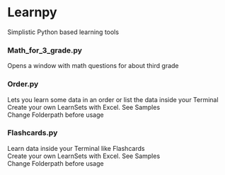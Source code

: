 # Learnpy
Simplistic Python based learning tools

### Math_for_3_grade.py
Opens a window with math questions for about third grade

### Order.py
Lets you learn some data in an order or list the data inside your Terminal<br>
Create your own LearnSets with Excel. See Samples<br>
Change Folderpath before usage<br>

### Flashcards.py
Learn data inside your Terminal like Flashcards<br>
Create your own LearnSets with Excel. See Samples<br>
Change Folderpath before usage<br>
